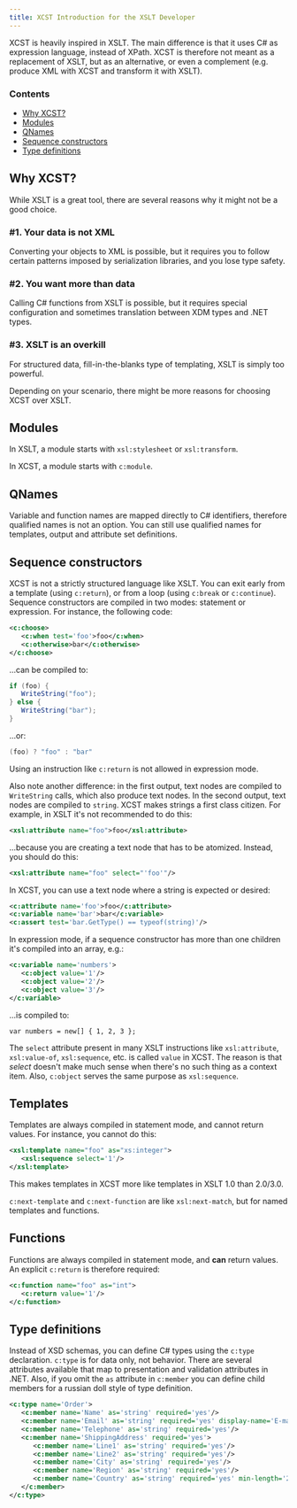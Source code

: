 ```yaml
---
title: XCST Introduction for the XSLT Developer
---
```


XCST is heavily inspired in XSLT. The main difference is that it uses C# as expression language, instead of XPath. XCST is therefore not meant as a replacement of XSLT, but as an alternative, or even a complement (e.g. produce XML with XCST and transform it with XSLT).

### Contents
- [Why XCST?](#why-xcst)
- [Modules](#modules)
- [QNames](#qnames)
- [Sequence constructors](#sequence-constructors)
- [Type definitions](#type-definitions)

Why XCST?
---------
While XSLT is a great tool, there are several reasons why it might not be a good choice.

### #1. Your data is not XML
Converting your objects to XML is possible, but it requires you to follow certain patterns imposed by serialization libraries, and you lose type safety.

### #2. You want more than data
Calling C# functions from XSLT is possible, but it requires special configuration and sometimes translation between XDM types and .NET types.

### #3. XSLT is an overkill
For structured data, fill-in-the-blanks type of templating, XSLT is simply too powerful.

Depending on your scenario, there might be more reasons for choosing XCST over XSLT.

Modules
-------
In XSLT, a module starts with `xsl:stylesheet` or `xsl:transform`.

In XCST, a module starts with `c:module`.

QNames
------
Variable and function names are mapped directly to C# identifiers, therefore qualified names is not an option. You can still use qualified names for templates, output and attribute set definitions.

Sequence constructors
---------------------
XCST is not a strictly structured language like XSLT. You can exit early from a template (using `c:return`), or from a loop (using `c:break` or `c:continue`). Sequence constructors are compiled in two modes: statement or expression. For instance, the following code:

```xml
<c:choose>
   <c:when test='foo'>foo</c:when>
   <c:otherwise>bar</c:otherwise>
</c:choose>
```

...can be compiled to:

```csharp
if (foo) {
   WriteString("foo");
} else {
   WriteString("bar");
}
```

...or:

```csharp
(foo) ? "foo" : "bar"
```

Using an instruction like `c:return` is not allowed in expression mode.

Also note another difference: in the first output, text nodes are compiled to `WriteString` calls, which also produce text nodes. In the second output, text nodes are compiled to `string`. XCST makes strings a first class citizen. For example, in XSLT it's not recommended to do this:

```xml
<xsl:attribute name="foo">foo</xsl:attribute>
```

...because you are creating a text node that has to be atomized. Instead, you should do this:

```xml
<xsl:attribute name="foo" select="'foo'"/>
```

In XCST, you can use a text node where a string is expected or desired:

```xml
<c:attribute name='foo'>foo</c:attribute>
<c:variable name='bar'>bar</c:variable>
<c:assert test='bar.GetType() == typeof(string)'/>
```

In expression mode, if a sequence constructor has more than one children it's compiled into an array, e.g.:

```xml
<c:variable name='numbers'>
   <c:object value='1'/>
   <c:object value='2'/>
   <c:object value='3'/>
</c:variable>
```

...is compiled to:

```
var numbers = new[] { 1, 2, 3 };
```

<div class="note">
The <code>select</code> attribute present in many XSLT instructions like <code>xsl:attribute</code>, <code>xsl:value-of</code>, <code>xsl:sequence</code>, etc. is called <code>value</code> in XCST. The reason is that <em>select</em> doesn't make much sense when there's no such thing as a context item. Also, <code>c:object</code> serves the same purpose as <code>xsl:sequence</code>.
</div>

Templates
---------
Templates are always compiled in statement mode, and cannot return values. For instance, you cannot do this:

```xml
<xsl:template name="foo" as="xs:integer">
   <xsl:sequence select='1'/>
</xsl:template>
```

This makes templates in XCST more like templates in XSLT 1.0 than 2.0/3.0.

`c:next-template` and `c:next-function` are like `xsl:next-match`, but for named templates and functions.

Functions
---------
Functions are always compiled in statement mode, and **can** return values. An explicit `c:return` is therefore required:

```xml
<c:function name="foo" as="int">
   <c:return value='1'/>
</c:function>
```

Type definitions
----------------
Instead of XSD schemas, you can define C# types using the `c:type` declaration. `c:type` is for data only, not behavior. There are several attributes available that map to presentation and validation attributes in .NET. Also, if you omit the `as` attribute in `c:member` you can define child members for a russian doll style of type definition.

```xml
<c:type name='Order'>
   <c:member name='Name' as='string' required='yes'/>
   <c:member name='Email' as='string' required='yes' display-name='E-mail'/>
   <c:member name='Telephone' as='string' required='yes'/>
   <c:member name='ShippingAddress' required='yes'>
      <c:member name='Line1' as='string' required='yes'/>
      <c:member name='Line2' as='string' required='yes'/>
      <c:member name='City' as='string' required='yes'/>
      <c:member name='Region' as='string' required='yes'/>
      <c:member name='Country' as='string' required='yes' min-length='2' max-length='2'/>
   </c:member>
</c:type>
```
